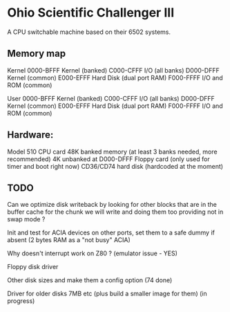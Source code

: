 # Ohio Scientific Challenger III

A CPU switchable machine based on their 6502 systems.

## Memory map

Kernel
0000-BFFF	Kernel		(banked)
C000-CFFF	I/O		(all banks)
D000-DFFF	Kernel		(common)
E000-EFFF	Hard Disk	(dual port RAM)
F000-FFFF	I/O and ROM	(common)

User
0000-BFFF	Kernel		(banked)
C000-CFFF	I/O		(all banks)
D000-DFFF	Kernel		(common)
E000-EFFF	Hard Disk	(dual port RAM)
F000-FFFF	I/O and ROM	(common)


## Hardware:

Model 510 CPU card
48K banked memory (at least 3 banks needed, more recommended)
4K  unbanked at D000-DFFF
Floppy card	(only used for timer and boot right now)
CD36/CD74 hard disk	(hardcoded at the moment)

## TODO

Can we optimize disk writeback by looking for other blocks that are
in the buffer cache for the chunk we will write and doing them too
providing not in swap mode ?

Init and test for ACIA devices on other ports, set them to a safe dummy
if absent (2 bytes RAM as a "not busy" ACIA)

Why doesn't interrupt work on Z80 ? (emulator issue - YES)

Floppy disk driver

Other disk sizes and make them a config option (74 done)

Driver for older disks 7MB etc (plus build a smaller image for them)
 (in progress)
